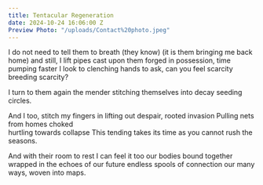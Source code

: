 ```yaml
---
title: Tentacular Regeneration
date: 2024-10-24 16:06:00 Z
Preview Photo: "/uploads/Contact%20photo.jpeg"
---
```


I do not need to tell them to breath 
(they know) 
(it is them bringing me back home) 
and still, I lift pipes cast upon them
forged in possession, time pumping faster 
I look to clenching hands to ask, 
can you feel 
scarcity breeding scarcity? 

I turn to them again 
the mender 
stitching themselves into decay 
seeding circles. 

And I too, stitch my fingers in
lifting out despair, rooted invasion 
Pulling nets from homes choked  
	hurtling towards collapse 
This tending takes its time 
	as you cannot rush the seasons. 

And with their room to rest 
I can feel it too 
our bodies bound together 
wrapped in the echoes of our future 
   endless spools of connection 
our many ways,  woven into maps.